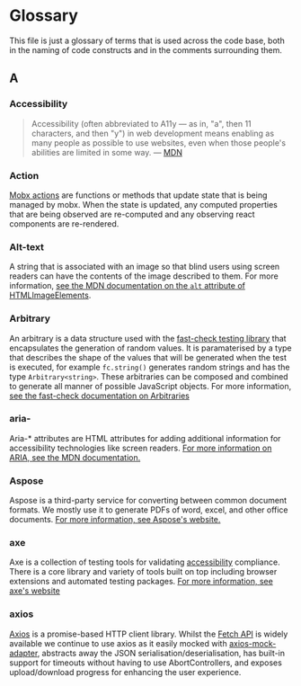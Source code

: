 # Glossary

This file is just a glossary of terms that is used across the code base, both
in the naming of code constructs and in the comments surrounding them.

## A

### Accessibility

> Accessibility (often abbreviated to A11y — as in, "a", then 11 characters,
> and then "y") in web development means enabling as many people as possible to
> use websites, even when those people's abilities are limited in some way. —
> [MDN](https://developer.mozilla.org/en-US/docs/Web/Accessibility)

### Action

[Mobx actions](https://mobx.js.org/actions.html) are functions or methods that
update state that is being managed by mobx. When the state is updated, any
computed properties that are being observed are re-computed and any observing
react components are re-rendered.

### Alt-text

A string that is associated with an image so that blind users using screen
readers can have the contents of the image described to them. For more
information, [see the MDN documentation on the `alt` attribute of
HTMLImageElements](https://developer.mozilla.org/en-US/docs/Web/API/HTMLImageElement/alt).

### Arbitrary

An arbitrary is a data structure used with the [fast-check testing
library](https://fast-check.dev/) that encapsulates the generation of random
values. It is paramaterised by a type that describes
the shape of the values that will be generated when the test is executed, for
example `fc.string()` generates random strings and has the type
`Arbitrary<string>`. These arbitraries can be composed and combined to generate
all manner of possible JavaScript objects. For more information, [see the
fast-check documentation on
Arbitraries](https://fast-check.dev/docs/introduction/getting-started/#arbitrary)

### aria-

Aria-* attributes are HTML attributes for adding additional information for 
accessibility technologies like screen readers. [For more information on ARIA, see
the MDN documentation.](https://developer.mozilla.org/en-US/docs/Web/Accessibility/ARIA)

### Aspose

Aspose is a third-party service for converting between common document formats.
We mostly use it to generate PDFs of word, excel, and other office documents.
[For more information, see Aspose's website.](https://products.aspose.app/)

### axe

Axe is a collection of testing tools for validating [accessibility](#accessibility) compliance.
There is a core library and variety of tools built on top including browser
extensions and automated testing packages.
[For more information, see axe's website](https://www.deque.com/axe/)

### axios

[Axios](https://axios-http.com/docs/intro) is a promise-based HTTP client library.
Whilst the [Fetch API](https://developer.mozilla.org/en-US/docs/Web/API/Fetch_API)
is widely available we continue to use axios as it easily mocked with
[axios-mock-adapter](https://www.npmjs.com/package/axios-mock-adapter), abstracts 
away the JSON serialisation/deserialisation, has built-in support for timeouts 
without having to use AbortControllers, and exposes upload/download progress for 
enhancing the user experience.
